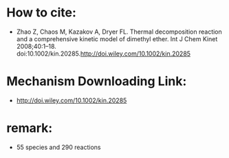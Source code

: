 # How to cite:
* Zhao Z, Chaos M, Kazakov A, Dryer FL. Thermal decomposition reaction and a comprehensive kinetic model of dimethyl ether. Int J Chem Kinet 2008;40:1–18. doi:10.1002/kin.20285.http://doi.wiley.com/10.1002/kin.20285

# Mechanism Downloading Link:
* http://doi.wiley.com/10.1002/kin.20285

# remark: 
* 55 species and 290 reactions